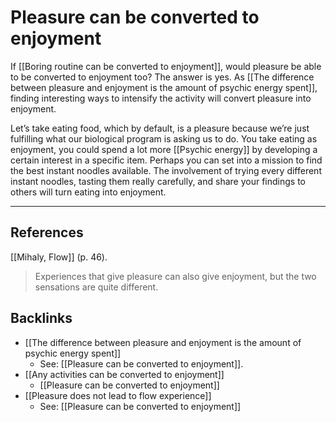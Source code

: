 # Pleasure can be converted to enjoyment
If [[Boring routine can be converted to enjoyment]], would pleasure be able to be converted to enjoyment too? The answer is yes. As [[The difference between pleasure and enjoyment is the amount of psychic energy spent]], finding interesting ways to intensify the activity will convert pleasure into enjoyment.

Let’s take eating food, which by default, is a pleasure because we’re just fulfilling what our biological program is asking us to do. You take eating as enjoyment, you could spend a lot more [[Psychic energy]] by developing a certain interest in a specific item. Perhaps you can set into a mission to find the best instant noodles available. The involvement of trying every different instant noodles, tasting them really carefully, and share your findings to others will turn eating into enjoyment.

- - -
## References
[[Mihaly, Flow]] (p. 46).
> Experiences that give pleasure can also give enjoyment, but the two sensations are quite different.

## Backlinks
* [[The difference between pleasure and enjoyment is the amount of psychic energy spent]]
	* See: [[Pleasure can be converted to enjoyment]].
* [[Any activities can be converted to enjoyment]]
	* [[Pleasure can be converted to enjoyment]]
* [[Pleasure does not lead to flow experience]]
	* See: [[Pleasure can be converted to enjoyment]]

<!-- #evergreen #flow -->

<!-- {BearID:26E81CCF-CDB4-4B5C-9E7A-6FD500A0A68C-805-00003A673EED811C} -->
